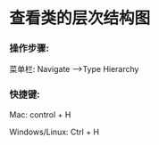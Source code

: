 # 查看类的层次结构图

### 操作步骤:

菜单栏: Navigate —&gt;Type Hierarchy

### 快捷键:

Mac: control + H

Windows\/Linux: Ctrl + H

